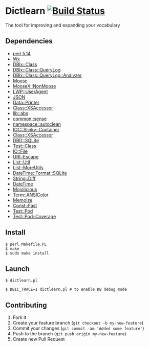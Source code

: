 # Dictlearn [![Build Status](https://travis-ci.org/taryk/dictlearn.png?branch=development)](https://travis-ci.org/taryk/dictlearn)

The tool for improving and expanding your vocabulary

## Dependencies

* [perl 5.14](http://www.perl.org/get.html)
* [Wx](https://metacpan.org/module/Wx)
* [DBIx::Class](https://metacpan.org/module/DBIx::Class)
* [DBIx::Class::QueryLog](https://metacpan.org/module/DBIx::Class::QueryLog)
* [DBIx::Class::QueryLog::Analyzer](https://metacpan.org/module/DBIx::Class::QueryLog::Analyzer)
* [Moose](https://metacpan.org/module/Moose)
* [MooseX::NonMoose](https://metacpan.org/module/MooseX::NonMoose)
* [LWP::UserAgent](https://metacpan.org/module/LWP::UserAgent)
* [JSON](https://metacpan.org/module/JSON)
* [Data::Printer](https://metacpan.org/module/Data::Printer)
* [Class::XSAccessor](https://metacpan.org/module/Class::XSAccessor)
* [lib::abs](https://metacpan.org/module/lib::abs)
* [common::sense](https://metacpan.org/module/common::sense)
* [namespace::autoclean](https://metacpan.org/module/namespace::autoclean)
* [IOC::Slinky::Container](https://metacpan.org/module/IOC::Slinky::Container)
* [Class::XSAccessor](https://metacpan.org/module/Class::XSAccessor)
* [DBD::SQLite](https://metacpan.org/module/DBD::SQLite)
* [Test::Class](https://metacpan.org/module/Test::Class)
* [IO::File](https://metacpan.org/module/IO::File)
* [URI::Escape](https://metacpan.org/module/URI::Escape)
* [List::Util](https://metacpan.org/module/List::Util)
* [List::MoreUtils](https://metacpan.org/module/List::MoreUtils)
* [DateTime::Format::SQLite](https://metacpan.org/module/DateTime::Format::SQLite)
* [String::Diff](https://metacpan.org/module/String::Diff)
* [DateTime](https://metacpan.org/module/DateTime)
* [Mojolicious](https://metacpan.org/module/Mojolicious)
* [Term::ANSIColor](https://metacpan.org/module/Term::ANSIColor)
* [Memoize](https://metacpan.org/module/Memoize)
* [Const::Fast](https://metacpan.org/module/Const::Fast)
* [Test::Pod](https://metacpan.org/module/Test::Pod)
* [Test::Pod::Coverage](https://metacpan.org/module/Test::Pod::Coverage)

## Install

    $ perl Makefile.PL
    $ make
    $ sudo make install

## Launch

    $ dictlearn.pl

    $ DBIC_TRACE=1 dictlearn.pl # to enable DB debug mode

## Contributing

1. Fork it
2. Create your feature branch (`git checkout -b my-new-feature`)
3. Commit your changes (`git commit -am 'Added some feature'`)
4. Push to the branch (`git push origin my-new-feature`)
5. Create new Pull Request
